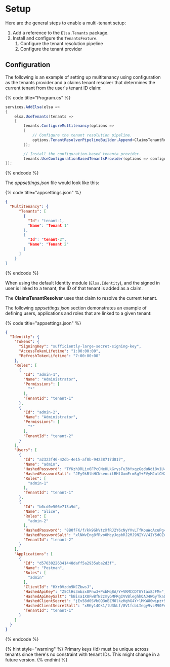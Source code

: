# Setup

Here are the general steps to enable a multi-tenant setup:

1. Add a reference to the `Elsa.Tenants` package.
2. Install and configure the `TenantsFeature`.
   1. Configure the tenant resolution pipeline
   2. Configure the tenant provider

## Configuration

The following is an example of setting up multitenancy using configuration as the tenants provider and a claims tenant resolver that determines the current tenant from the user's tenant ID claim:

{% code title="Program.cs" %}
```csharp
services.AddElsa(elsa =>
{
    elsa.UseTenants(tenants =>
    {
        tenants.ConfigureMultitenancy(options =>
        {
            // Configure the tenant resolution pipeline.
            options.TenantResolverPipelineBuilder.Append<ClaimsTenantResolver>();
        });

        // Install the configuration-based tenanta provider.
        tenants.UseConfigurationBasedTenantsProvider(options => configuration.GetSection("Multitenancy").Bind(options));
});
```
{% endcode %}

The _appsettings.json_ file would look like this:

{% code title="appsettings.json" %}
```json
{
  "Multitenancy": {
      "Tenants": [
        {
          "Id": "tenant-1,
          "Name": "Tenant 1"
        },
        {
          "Id": "tenant-2",
          "Name": "Tenant 2"
        }
      ]
    }
}
```
{% endcode %}

When using the default Identity module (`Elsa.Identity`), and the signed in user is linked to a tenant, the ID of that tenant is added as a claim.

The **ClaimsTenantResolver** uses that claim to resolve the current tenant.

The following _appsettings.json_ section demonstrates an example of defining users, applications and roles that are linked to a given tenant:

{% code title="appsettings.json" %}
```json
{
  "Identity": {
    "Tokens": {
      "SigningKey": "sufficiently-large-secret-signing-key",
      "AccessTokenLifetime": "1:00:00:00",
      "RefreshTokenLifetime": "7:00:00:00"
    },
    "Roles": [
      {
        "Id": "admin-1",
        "Name": "Administrator",
        "Permissions": [
          "*"
        ],
        "TenantId": "tenant-1"
      },
      {
        "Id": "admin-2",
        "Name": "Administrator",
        "Permissions": [
          "*"
        ],
        "TenantId": "tenant-2"
      }
    ],
    "Users": [
      {
        "Id": "a2323f46-42db-4e15-af8b-94238717d817",
        "Name": "admin",
        "HashedPassword": "TfKzh9RLix6FPcCNeHLkGrysFu3bYxqzGqduNdi8v1U=",
        "HashedPasswordSalt": "JEy9kBlhHCNsencitRHlGxmErmSgY+FVyMJulCH27Ds=",
        "Roles": [
          "admin-1"
        ],
        "TenantId": "tenant-1"
      },
      {
        "Id": "b0cd0e506e713a9d",
        "Name": "alice",
        "Roles": [
          "admin-2"
        ],
        "HashedPassword": "8B0fFK/f/kk9GkVtzXfRJ2Y6cNyYVvLTfKouWcAcuPg=",
        "HashedPasswordSalt": "xlNWvEng8fRvo0McyJopbRJ2MJ9NIYV/4IY5dOZeiiw=",
        "TenantId": "tenant-2"
      }
    ],
    "Applications": [
      {
        "Id": "d57030226341448daff5a2935aba2d3f",
        "Name": "Postman",
        "Roles": [
          "admin"
        ],
        "ClientId": "HXr0Vzdm9KCZbwsJ",
        "HashedApiKey": "Z5ClHs3mbzx8Pnw3+PxbMq8A/Y+VKMCCDTGYtax8JFM=",
        "HashedApiKeySalt": "kBisa1X8FwBfN2zmyGMFRgIVVBleghhQAJ4WGyTkaD0=",
        "HashedClientSecret": "jEv58d0SVbGQ3nBZM0lkzHghG4Y+lMKW80wipz+9vHk=",
        "HashedClientSecretSalt": "xRKy14Ok1/tU3kLf/8V1fcbLIegy9vcM90Peu2tzohU=",
        "TenantId": "tenant-1"
      }
    ]
  }
}
```
{% endcode %}

{% hint style="warning" %}
Primary keys (Id) must be unique across tenants since there's no constraint with tenant IDs. This might change in a future version.
{% endhint %}

